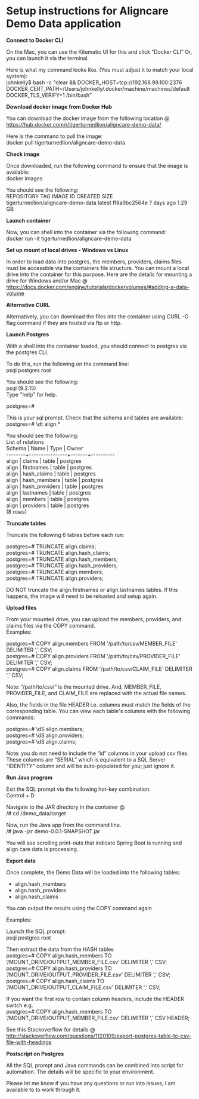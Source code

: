 # Setup instructions for Aligncare Demo Data application
<b>Connect to Docker CLI</b><p>
On the Mac, you can use the Kitematic UI for this and click “Docker CLI”
Or, you can launch it via the terminal.

Here is what my command looks like.  (You must adjust it to match your local system):<br>
johnkelly$ bash -c "clear && DOCKER_HOST=tcp://192.168.99.100:2376 DOCKER_CERT_PATH=/Users/johnkelly/.docker/machine/machines/default DOCKER_TLS_VERIFY=1 /bin/bash”

<b>Download docker image from Docker Hub</b><p>
You can download the docker image from the following location @ <a href="https://hub.docker.com/r/tigerturnedlion/aligncare-demo-data/">https://hub.docker.com/r/tigerturnedlion/aligncare-demo-data/</a>

Here is the command to pull the image:<br>
docker pull tigerturnedlion/aligncare-demo-data

<b>Check image</b><p>
Once downloaded, run the following command to ensure that the image is available:<br>
docker images

You should see the following:<br>
REPOSITORY     							TAG                IMAGE ID              CREATED            SIZE<br>
tigerturnedlion/aligncare-demo-data     latest              ff8a9bc2564e        ? days ago          1.29 GB<br>

<b>Launch container</b><p>
Now, you can shell into the container via the following command:<br>
docker run -it tigerturnedlion/aligncare-demo-data

<b>Set up mount of local drives - Windows vs Linux</b><p>
In order to load data into postgres, the members, providers, claims files must be accessible via the containers file structure.  You can mount a local drive into the container for this purpose.  Here are the details for mounting a drive for Windows and/or Mac @ <a href="https://docs.docker.com/engine/tutorials/dockervolumes/#adding-a-data-volume">https://docs.docker.com/engine/tutorials/dockervolumes/#adding-a-data-volume</a>

<b>Alternative CURL</b><p>
Alternatively, you can download the files into the container using CURL -O flag command if they are hosted via ftp or http.<p>

<b>Launch Postgres</b><p>
With a shell into the container loaded, you should connect to postgres via the postgres CLI.<p>

To do this, run the following on the command line:<br>
psql postgres root<p>

You should see the following:<br>
psql (9.2.15)<br>
Type "help" for help.<p>

postgres=#<p>

This is your sql prompt.  Check that the schema and tables are available:<br>
postgres=# \dt align.*<p>

You should see the following:<br>
             List of relations<br>
Schema |      Name      | Type  |  Owner<br>
--------+----------------+-------+----------<br>
align  | claims                 | table | postgres<br>
align  | firstnames           | table | postgres<br>
align  | hash_claims        | table | postgres<br>
align  | hash_members   | table | postgres<br>
align  | hash_providers   | table | postgres<br>
align  | lastnames           | table | postgres<br>
align  | members            | table | postgres<br>
align  | providers            | table | postgres<br>
(8 rows)<br>

<b>Truncate tables</b><p>

Truncate the following 6 tables before each run:<p>

postgres=# TRUNCATE align.claims;<br>
postgres=# TRUNCATE align.hash_claims;<br>
postgres=# TRUNCATE align.hash_members;<br>
postgres=# TRUNCATE align.hash_providers;<br>
postgres=# TRUNCATE align.members;<br>
postgres=# TRUNCATE align.providers;<p>

DO NOT truncate the align.firstnames or align.lastnames tables.  If this happens, the image will need to be reloaded and setup again.<p>

<b>Upload files</b><p>

From your mounted drive, you can upload the members, providers, and claims files via the COPY command.<br>
Examples:<p>

postgres=# COPY align.members FROM '/path/to/csv/MEMBER_FILE' DELIMITER ',' CSV;<br>
postgres=# COPY align.providers FROM '/path/to/csv/PROVIDER_FILE' DELIMITER ',' CSV;<br>
postgres=# COPY align.claims FROM '/path/to/csv/CLAIM_FILE' DELIMITER ',' CSV;<p>

Note: “/path/to/csv/“ is the mounted drive.  And, MEMBER_FILE, PROVIDER_FILE, and CLAIM_FILE are replaced with the actual file names.<p>

Also, the fields in the file HEADER i.e. columns must match the fields of the corresponding table.  You can view each table's columns with the following commands:<p>

postgres=# \dS align.members;<br>
postgres=# \dS align.providers;<br>
postgres=# \dS align.claims;<p>

Note: you do not need to include the “id” columns in your upload csv files.  These columns are “SERIAL” which is equivalent to a SQL Server “IDENTITY” column and will be auto-populated for you; just ignore it.<p>

<b>Run Java program</b><p>

Exit the SQL prompt via the following hot-key combination:<br>
Control + D<p>

Navigate to the JAR directory in the container @<br>
/# cd /demo_data/target<p>

Now, run the Java app from the command line.<br>
/# java -jar demo-0.0.1-SNAPSHOT.jar<p>

You will see scrolling print-outs that indicate Spring Boot is running and align care data is processing.<p>

<b>Export data</b><p>
Once complete, the Demo Data will be loaded into the following tables:<p>

- align.hash_members
- align.hash_providers
- align.hash_claims

You can output the results using the COPY command again<p>

Examples:<p>

Launch the SQL prompt:<br>
psql postgres root<p>

Then extract the data from the HASH tables<br>
postgres=# COPY align.hash_members TO ‘/MOUNT_DRIVE/OUTPUT_MEMBER_FILE.csv' DELIMITER ',' CSV;<br>
postgres=# COPY align.hash_providers TO ‘/MOUNT_DRIVE/OUTPUT_PROVIDER_FILE.csv' DELIMITER ',' CSV;<br>
postgres=# COPY align.hash_claims TO ‘/MOUNT_DRIVE/OUTPUT_CLAIM_FILE.csv' DELIMITER ',' CSV;<p>

If you want the first row to contain column headers, include the HEADER switch e.g.<br>
postgres=# COPY align.hash_members TO ‘/MOUNT_DRIVE/OUTPUT_MEMBER_FILE.csv' DELIMITER ',’ CSV HEADER;<p>

See this Stackoverflow for details @ <a href="http://stackoverflow.com/questions/1120109/export-postgres-table-to-csv-file-with-headings">http://stackoverflow.com/questions/1120109/export-postgres-table-to-csv-file-with-headings</a><p>

<b>Postscript on Postgres</b><p>
All the SQL prompt and Java commands can be combined into script for automation.  The details will be specific to your environment.<p>

Please let me know if you have any questions or run into issues, I am available to to work through it.
